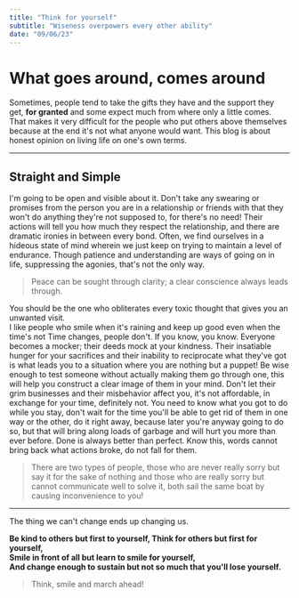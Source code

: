 ```yaml
---
title: "Think for yourself"
subtitle: "Wiseness overpowers every other ability"
date: "09/06/23"
---
```


# What goes around, comes around

Sometimes, people tend to take the gifts they have and the support they get, **for granted** and some expect much from where only a little comes. That makes it very difficult for the people who put others above themselves because at the end it's not what anyone would want. This blog is about honest opinion on living life on one's own terms. 

---

## Straight and Simple

I'm going to be open and visible about it. Don't take any swearing or promises from the person you are in a relationship or friends with that they won't do anything they're not supposed to, for there's no need! Their actions will tell you how much they respect the relationship, and there are dramatic ironies in between every bond. Often, we find ourselves in a hideous state of mind wherein we just keep on trying to maintain a level of endurance. Though patience and understanding are ways of going on in life, suppressing the agonies, that's not the only way.
>Peace can be sought through clarity; a clear conscience always leads through.

You should be the one who obliterates every toxic thought that gives you an unwanted visit.  
I like people who smile when it's raining and keep up good even when the time's not Time changes, people don't. If you know, you know. Everyone becomes a mocker; their deeds mock at your kindness. Their insatiable hunger for your sacrifices and their inability to reciprocate what they've got is what leads you to a situation where you are nothing but a puppet! 
Be wise enough to test someone without actually making them go through one, this will help you construct a clear image of them in your mind. Don't let their grim businesses and their misbehavior affect you, it's not affordable, in exchange for your time, definitely not. You need to know what you got to do while you stay, don't wait for the time you'll be able to get rid of them in one way or the other, do it right away, because later you're anyway going to do so, but that will bring along loads of garbage and will hurt you more than ever before. Done is always better than perfect. Know this, words cannot bring back what actions broke, do not fall for them. 
>There are two types of people, those who are never really sorry but say it for the sake of nothing and those who are really sorry but cannot communicate well to solve it, both sail the same boat by causing inconvenience to you!

---
The thing we can't change ends up changing us.  

**Be kind to others but first to yourself, 
Think for others but first for yourself,  
Smile in front of all but learn to smile for yourself,  
And change enough to sustain but not so much that you'll lose yourself.**  



>Think, smile and march ahead!